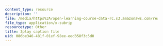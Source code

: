 ```yaml
---
content_type: resource
description: ''
file: /media/https%3A/open-learning-course-data-rc.s3.amazonaws.com/res-10-s95-physics-of-covid-19-transmission-fall-2020/086be346481f01ef98eeeed358f3c5d0_-Yt7LQ4k1IU.srt
file_type: application/x-subrip
resourcetype: Other
title: 3play caption file
uid: 086be346-481f-01ef-98ee-eed358f3c5d0
---
```

